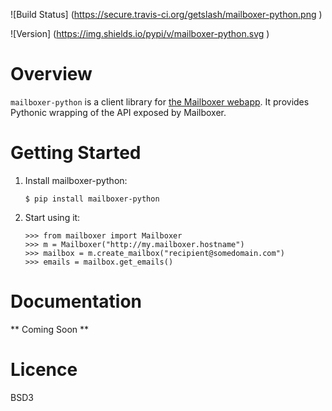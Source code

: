 
![Build Status] (https://secure.travis-ci.org/getslash/mailboxer-python.png )

![Version] (https://img.shields.io/pypi/v/mailboxer-python.svg )

Overview
========

`mailboxer-python` is a client library for [the Mailboxer webapp](https://github.com/vmalloc/mailboxer ). It provides Pythonic wrapping of the API exposed by Mailboxer.


Getting Started
===============

1. Install mailboxer-python:

	```
	$ pip install mailboxer-python
	```

2. Start using it:

	```
	>>> from mailboxer import Mailboxer
	>>> m = Mailboxer("http://my.mailboxer.hostname")
	>>> mailbox = m.create_mailbox("recipient@somedomain.com")
	>>> emails = mailbox.get_emails()
	```

Documentation
=============

** Coming Soon **
										   

Licence
=======

BSD3

